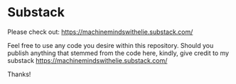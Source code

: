 # Substack
Please check out: https://machinemindswithelie.substack.com/

Feel free to use any code you desire within this repository. Should you publish anything that stemmed from the code here, kindly, give credit to my substack https://machinemindswithelie.substack.com/

Thanks!
